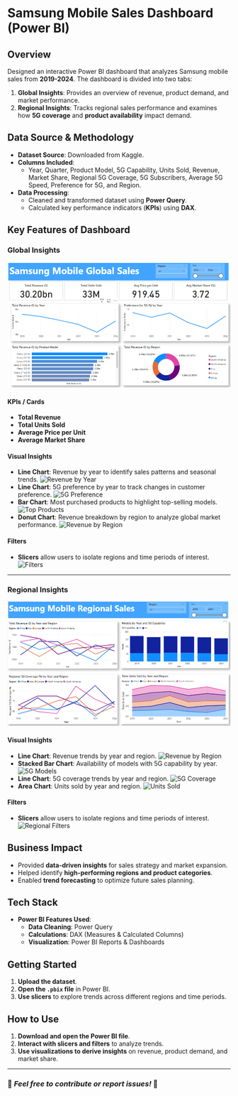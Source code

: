 # Samsung Mobile Sales Dashboard (Power BI)

## Overview
Designed an interactive Power BI dashboard that analyzes Samsung mobile sales from **2019-2024**. The dashboard is divided into two tabs:
1. **Global Insights**: Provides an overview of revenue, product demand, and market performance.
2. **Regional Insights**: Tracks regional sales performance and examines how **5G coverage** and **product availability** impact demand.

## Data Source & Methodology
- **Dataset Source**: Downloaded from Kaggle.
- **Columns Included**:
  - Year, Quarter, Product Model, 5G Capability, Units Sold, Revenue, Market Share, Regional 5G Coverage, 5G Subscribers, Average 5G Speed, Preference for 5G, and Region.
- **Data Processing**:
  - Cleaned and transformed dataset using **Power Query**.
  - Calculated key performance indicators (**KPIs**) using **DAX**.

## Key Features of Dashboard

### **Global Insights**

![Screenshot of Dashboard](samsung%20dashboard%20screenshot1.png)
 
 #### KPIs / Cards
- **Total Revenue**
- **Total Units Sold**
- **Average Price per Unit**
- **Average Market Share**

#### Visual Insights
- **Line Chart**: Revenue by year to identify sales patterns and seasonal trends.
  ![Revenue by Year](assets/revenue-chart.png)
- **Line Chart**: 5G preference by year to track changes in customer preference.
  ![5G Preference](assets/5g-preference.png)
- **Bar Chart**: Most purchased products to highlight top-selling models.
  ![Top Products](assets/top-products.png)
- **Donut Chart**: Revenue breakdown by region to analyze global market performance.
  ![Revenue by Region](assets/revenue-region.png)

#### Filters
- **Slicers** allow users to isolate regions and time periods of interest.
  ![Filters](assets/filters.png)

---

### **Regional Insights**

![Screenshot of Dashboard](samsung%20dashboard%20screenshot2.png)

#### Visual Insights
- **Line Chart**: Revenue trends by year and region.
  ![Revenue by Region](assets/revenue-region-year.png)
- **Stacked Bar Chart**: Availability of models with 5G capability by year.
  ![5G Models](assets/5g-models-available.png)
- **Line Chart**: 5G coverage trends by year and region.
  ![5G Coverage](assets/5g-coverage.png)
- **Area Chart**: Units sold by year and region.
  ![Units Sold](assets/units-sold-region.png)

#### Filters
- **Slicers** allow users to isolate regions and time periods of interest.
  ![Regional Filters](assets/regional-filters.png)

## Business Impact
- Provided **data-driven insights** for sales strategy and market expansion.
- Helped identify **high-performing regions and product categories**.
- Enabled **trend forecasting** to optimize future sales planning.

## Tech Stack
- **Power BI Features Used**:
  - **Data Cleaning**: Power Query
  - **Calculations**: DAX (Measures & Calculated Columns)
  - **Visualization**: Power BI Reports & Dashboards

## Getting Started
1. **Upload the dataset**.
2. **Open the `.pbix` file** in Power BI.
3. **Use slicers** to explore trends across different regions and time periods.

## How to Use
1. **Download and open the Power BI file**.
2. **Interact with slicers and filters** to analyze trends.
3. **Use visualizations to derive insights** on revenue, product demand, and market share.

---
### 📌 *Feel free to contribute or report issues!* 🚀

